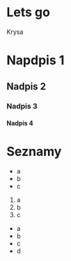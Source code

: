 # Lets go

Krysa

# Napdpis 1
## Nadpis 2
### Nadpis 3
#### Nadpis 4

# Seznamy
- a
- b
- c
  
1. a
2. b
3. c

* a
* b
* c
* d
  
  